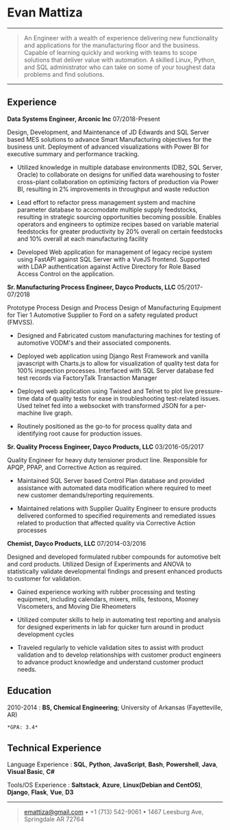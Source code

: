 Evan Mattiza
============

----

>  An Engineer with a wealth of experience delivering new functionality and
>  applications for the manufacturing floor and the business. Capable of
>  learning quickly and working with teams to scope solutions that deliver
>  value with automation. A skilled Linux, Python, and SQL administrator who can
>  take on some of your toughest data problems and find solutions.

----

Experience
----------

**Data Systems Engineer, Arconic Inc** 
07/2018-Present

Design, Development, and Maintenance of JD Edwards and SQL Server based MES
solutions to advance Smart Manufacturing objectives for the business unit.
Deployment of advanced visualizations with Power BI for executive summary and
performance tracking.

* Utilized knowledge in multiple database environments (DB2, SQL Server, Oracle)
  to collaborate on designs for unified data warehousing to foster cross-plant
  collaboration on optimizing factors of production via Power BI, resulting in
  2% improvements in throughput and waste reduction

* Lead effort to refactor press management system and machine parameter database
  to accomodate multiple supply feedstocks, resulting in strategic sourcing
  opportunities becoming possible. Enables operators and engineers to optimize
  recipes based on variable material feedstocks for greater productivity by 20%
  overall on certain feedstocks and 10% overall at each manufacturing facility

* Developed Web application for management of legacy recipe system using
  FastAPI against SQL Server with a VueJS frontend. Supported
  with LDAP authentication against Active Directory for Role Based Access
  Control on the application.

**Sr. Manufacturing Process Engineer, Dayco Products, LLC** 
05/2017-07/2018

Prototype Process Design and Process Design of Manufacturing Equipment for Tier
1 Automotive Supplier to Ford on a safety regulated product (FMVSS).

* Designed and Fabricated custom manufacturing machines for testing of
  automotive VODM's and their associated components.

* Deployed web application using Django Rest Framework and vanilla javascript
  with Charts.js to allow for visualization of quality test data for 100%
  inspection processes. Interfaced with SQL Server database fed test records via
  FactoryTalk Transaction Manager

* Deployed web application using Twisted and Telnet to plot live pressure-time
  data of quality tests for ease in troubleshooting test-related issues. Used
  telnet fed into a websocket with transformed JSON for a per-machine live
  graph.

* Routinely positioned as the go-to for process quality data and identifying
  root cause for production issues.

**Sr. Quality Process Engineer, Dayco Products, LLC** 
03/2016-05/2017

Quality Engineer for heavy duty tensioner product line. Responsible for APQP,
PPAP, and Corrective Action as required.

* Maintained SQL Server based Control Plan database and provided assistance with
  automated data modification where required to meet new customer
  demands/reporting requirements.

* Maintained relations with Supplier Quality Engineer to ensure products
  delivered conformed to specified requirements and remediated issues related to
  production that affected quality via Corrective Action processes

**Chemist, Dayco Products, LLC** 
07/2014-03/2016

Designed and developed formulated rubber compounds for automotive belt and cord
products. Utilized Design of Experiments and ANOVA to statistically validate
developmental findings and present enhanced products to customer for validation.

* Gained experience working with rubber processing and testing equipment,
  including calendars, mixers, mills, festoons, Mooney Viscometers, and Moving
  Die Rheometers

* Utilized computer skills to help in automating test reporting and analysis for
  designed experiments in lab for quicker turn around in product development
  cycles

* Traveled regularly to vehicle validation sites to assist with product
  validation and to develop relationships with customer product engineers to
  advance product knowledge and understand customer product needs.

Education
---------

2010-2014 
:   **BS, Chemical Engineering**; University of Arkansas (Fayetteville, AR)

    *GPA: 3.4*


Technical Experience
--------------------

Language Experience
:   **SQL**,
**Python**,
**JavaScript**,
**Bash**,
**Powershell**,
**Java**,
**Visual Basic**,
**C#**

Tools/OS Experience
:   **Saltstack**,
**Azure**,
**Linux(Debian and CentOS)**,
**Django**,
**Flask**,
**Vue**,
**D3**

----

> <emattiza@gmail.com> • +1 (713) 542-9061 •
> 1467 Leesburg Ave, Springdale AR 72764
